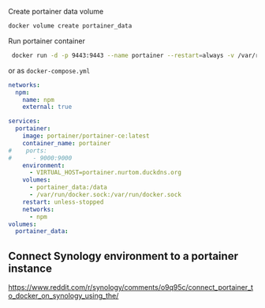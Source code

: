 Create portainer data volume
```bash
docker volume create portainer_data
```

Run portainer container
```bash
 docker run -d -p 9443:9443 --name portainer --restart=always -v /var/run/docker.sock:/var/run/docker.sock -v portainer_data:/data portainer/portainer-ce:lts
```

or as `docker-compose.yml`

```yml
networks:
  npm:
    name: npm
    external: true

services:
  portainer:
    image: portainer/portainer-ce:latest
    container_name: portainer
#    ports:
#      - 9000:9000
    environment:
      - VIRTUAL_HOST=portainer.nurtom.duckdns.org
    volumes:
      - portainer_data:/data
      - /var/run/docker.sock:/var/run/docker.sock
    restart: unless-stopped
    networks:
      - npm
volumes:
  portainer_data:
```

## Connect Synology environment to a portainer instance

https://www.reddit.com/r/synology/comments/o9q95c/connect_portainer_to_docker_on_synology_using_the/